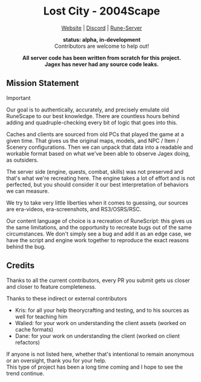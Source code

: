 <div align="center">

<h1>Lost City - 2004Scape</h1>

[Website](https://2004scape.org) | [Discord](https://discord.2004scape.org) | [Rune-Server](https://www.rune-server.ee/runescape-development/rs2-server/projects/701698-lost-city-225-emulation.html)

**status: alpha, in-development**  
Contributors are welcome to help out!

**All server code has been written from scratch for this project.**  
**Jagex has never had any source code leaks.**
</div>

## Mission Statement

> [!IMPORTANT]
> Our goal is to authentically, accurately, and precisely emulate old RuneScape to our best knowledge. There are countless hours behind adding and quadruple-checking every bit of logic that goes into this.

Caches and clients are sourced from old PCs that played the game at a given time. That gives us the original maps, models, and NPC / Item / Scenery configurations. Then we can unpack that data into a readable and workable format based on what we've been able to observe Jagex doing, as outsiders.

The server side (engine, quests, combat, skills) was not preserved and that's what we're recreating here. The engine takes a lot of effort and is not perfected, but you should consider it our best interpretation of behaviors we can measure.

We try to take very little liberties when it comes to guessing, our sources are era-videos, era-screenshots, and RS3/OSRS/RSC.

Our content language of choice is a recreation of RuneScript: this gives us the same limitations, and the opportunity to recreate bugs out of the same circumstances. We don't simply see a bug and add it as an edge case, we have the script and engine work together to reproduce the exact reasons behind the bug.

## Credits

Thanks to all the current contributors, every PR you submit gets us closer and closer to feature completeness.

Thanks to these indirect or external contributors
- Kris: for all your help theorycrafting and testing, and to his sources as well for teaching him
- Walied: for your work on understanding the client assets (worked on cache formats)
- Dane: for your work on understanding the client (worked on client refactors)

If anyone is not listed here, whether that's intentional to remain anonymous or an oversight, thank you for your help.  
This type of project has been a long time coming and I hope to see the trend continue.
